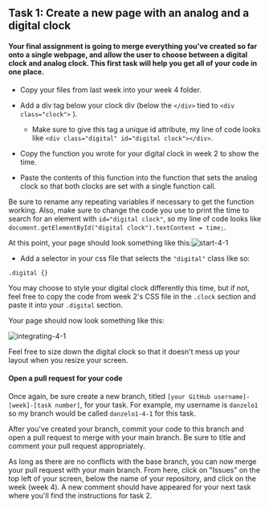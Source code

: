 ## Task 1: Create a new page with an analog and a digital clock

#### Your final assignment is going to merge everything you've created so far onto a single webpage, and allow the user to choose between a digital clock and analog clock. This first task will help you get all of your code in one place.

- Copy your files from last week into your week 4 folder.  
- Add a div tag below your clock div (below the `</div>` tied to `<div class="clock">` ).  
  - Make sure to give this tag a unique id attribute, my line of code looks like `<div class="digital" id="digital clock"></div>`.

- Copy the function you wrote for your digital clock in week 2 to show the time.  
- Paste the contents of this function into the function that sets the analog clock so that both clocks are set with a single function call.  

Be sure to rename any repeating variables if necessary to get the function working.  Also, make sure to change the code you use to print the time to search for an element with `id="digital clock"`, so my line of code looks like `document.getElementById("digital clock").textContent = time;`. 

At this point, your page should look something like this:![start-4-1](https://user-images.githubusercontent.com/32557138/106409010-9a3d6780-640d-11eb-8f3d-3e80cd85dee5.png)

- Add a selector in your css file that selects the `"digital"` class like so:

`.digital {}` 

You may choose to style your digital clock differently this time, but if not, feel free to copy the code from week 2's CSS file in the `.clock` section and paste it into your `.digital` section.

Your page should now look something like this:

![integrating-4-1](https://user-images.githubusercontent.com/32557138/106409044-b0e3be80-640d-11eb-9038-19ec4725d1f4.png)

Feel free to size down the digital clock so that it doesn't mess up your layout when you resize your screen.

#### Open a pull request for your code

Once again, be sure create a new branch, titled `[your GitHub username]-[week]-[task number]`, for your task. For example, my username is `danzelo1` so my branch would be called `danzelo1-4-1` for this task.

After you've created your branch, commit your code to this branch and open a pull request to merge with your main branch.  Be sure to title and comment your pull request appropriately.

As long as there are no conflicts with the base branch, you can now merge your pull request with your main branch. From here, click on "Issues" on the top left of your screen, below the name of your repository, and click on the week (week 4). A new comment should have appeared for your next task where you'll find the instructions for task 2.
